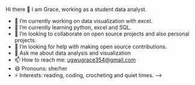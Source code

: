 Hi there 👋
  I am Grace, working as a student data analyst.

- 🔭 I’m currently working on data visualization with excel.
- 🌱 I’m currently learning python, excel and SQL.
- 👯 I’m looking to collaborate on open source projects and also personal projects.
- 🤔 I’m looking for help with making open source contributions.
- 💬 Ask me about data analysis and visualization
- 📫 How to reach me: ugwugrace354@gmail.com
- 😄 Pronouns: she/her
- ⚡ Interests: reading, coding, crocheting and quiet times. 
-->
